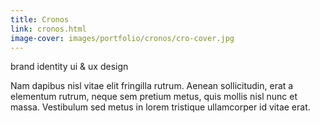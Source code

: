 ```yaml
---
title: Cronos
link: cronos.html
image-cover: images/portfolio/cronos/cro-cover.jpg
---
```

<div class="skills">
  <span class="skill">brand identity</span>
  <span class="skill">ui & ux design</span>
</div>
<p>Nam dapibus nisl vitae elit fringilla rutrum. Aenean sollicitudin, erat a elementum rutrum, neque sem pretium metus, quis mollis nisl nunc et massa. Vestibulum sed metus in lorem tristique ullamcorper id vitae erat.</p>
